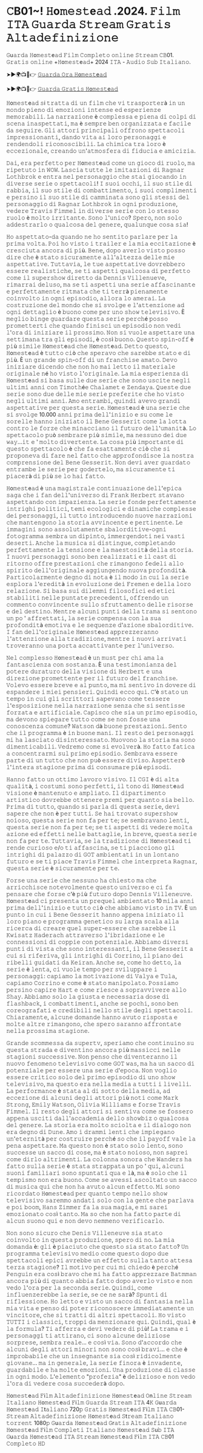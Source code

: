 # 𝙲B01~! 𝙷o𝚖𝚎𝚜𝚝e𝚊𝚍 .2024. 𝙵𝚒𝚕𝚖 𝙸𝚃𝙰 𝙶𝚞𝚊𝚛𝚍𝚊 𝚂𝚝𝚛𝚎𝚊𝚖 𝙶𝚛𝚊𝚝𝚒𝚜 𝙰𝚕𝚝𝚊𝚍𝚎𝚏𝚒𝚗𝚒𝚣𝚒𝚘𝚗𝚎 

𝙶u𝚊𝚛𝚍𝚊 𝙷o𝚖𝚎𝚜𝚝e𝚊𝚍 𝙵𝚒𝚕𝚖 𝙲𝚘𝚖𝚙𝚕𝚎𝚝𝚘 𝚘𝚗𝚕𝚒𝚗𝚎 𝚂𝚝𝚛𝚎𝚊𝚖 𝙲𝙱01. 𝙶𝚛𝚊𝚝𝚒𝚜 𝚘𝚗𝚕𝚒𝚗𝚎 +𝙷o𝚖𝚎𝚜𝚝e𝚊𝚍+ 2024 𝙸𝚃𝙰 - 𝙰𝚞𝚍𝚒𝚘 𝚂𝚞𝚋 𝙸𝚝𝚊𝚕𝚒𝚊𝚗𝚘.

➤►🌍📺📱👉  [𝙶𝚞𝚊𝚛𝚍𝚊 𝙾𝚛𝚊 𝙷o𝚖𝚎𝚜𝚝e𝚊𝚍](https://tinyurl.com/2twu5yah)

➤►🌍📺📱👉  [𝙶𝚞𝚊𝚛𝚍𝚊 𝙶𝚛𝚊𝚝𝚒𝚜 𝙷o𝚖𝚎𝚜𝚝e𝚊𝚍](https://tinyurl.com/2twu5yah)

𝙷o𝚖𝚎𝚜𝚝e𝚊𝚍 𝚜i 𝚝𝚛𝚊𝚝𝚝𝚊 𝚍𝚒 𝚞𝚗 𝚏𝚒𝚕𝚖 𝚌𝚑𝚎 𝚟𝚒 𝚝𝚛𝚊𝚜𝚙𝚘𝚛𝚝𝚎𝚛à 𝚒𝚗 𝚞𝚗 𝚖𝚘𝚗𝚍𝚘 𝚙𝚒𝚎𝚗𝚘 𝚍𝚒 𝚎𝚖𝚘𝚣𝚒𝚘𝚗𝚒 𝚒𝚗𝚝𝚎𝚗𝚜𝚎 𝚎𝚍 𝚎𝚜𝚙𝚎𝚛𝚒𝚎𝚗𝚣𝚎 𝚖𝚎𝚖𝚘𝚛𝚊𝚋𝚒𝚕𝚒. 𝙻𝚊 𝚗𝚊𝚛𝚛𝚊𝚣𝚒𝚘𝚗𝚎 è 𝚌𝚘𝚖𝚙𝚕𝚎𝚜𝚜𝚊 𝚎 𝚙𝚒𝚎𝚗𝚊 𝚍𝚒 𝚌𝚘𝚕𝚙𝚒 𝚍𝚒 𝚜𝚌𝚎𝚗𝚊 𝚒𝚗𝚊𝚜𝚙𝚎𝚝𝚝𝚊𝚝𝚒, 𝚖𝚊 è 𝚜𝚎𝚖𝚙𝚛𝚎 𝚋𝚎𝚗 𝚘𝚛𝚐𝚊𝚗𝚒𝚣𝚣𝚊𝚝𝚊 𝚎 𝚏𝚊𝚌𝚒𝚕𝚎 𝚍𝚊 𝚜𝚎𝚐𝚞𝚒𝚛𝚎. 𝙶𝚕𝚒 𝚊𝚝𝚝𝚘𝚛𝚒 𝚙𝚛𝚒𝚗𝚌𝚒𝚙𝚊𝚕𝚒 𝚘𝚏𝚏𝚛𝚘𝚗𝚘 𝚜𝚙𝚎𝚝𝚝𝚊𝚌𝚘𝚕𝚒 𝚒𝚖𝚙𝚛𝚎𝚜𝚜𝚒𝚘𝚗𝚊𝚗𝚝𝚒, 𝚍𝚊𝚗𝚍𝚘 𝚟𝚒𝚝𝚊 𝚊𝚒 𝚕𝚘𝚛𝚘 𝚙𝚎𝚛𝚜𝚘𝚗𝚊𝚐𝚐𝚒 𝚎 𝚛𝚎𝚗𝚍𝚎𝚗𝚍𝚘𝚕𝚒 𝚛𝚒𝚌𝚘𝚗𝚘𝚜𝚌𝚒𝚋𝚒𝚕𝚒. 𝙻𝚊 𝚌𝚑𝚒𝚖𝚒𝚌𝚊 𝚝𝚛𝚊 𝚕𝚘𝚛𝚘 è 𝚎𝚌𝚌𝚎𝚣𝚒𝚘𝚗𝚊𝚕𝚎, 𝚌𝚛𝚎𝚊𝚗𝚍𝚘 𝚞𝚗'𝚊𝚝𝚖𝚘𝚜𝚏𝚎𝚛𝚊 𝚍𝚒 𝚏𝚒𝚍𝚞𝚌𝚒𝚊 𝚎 𝚊𝚖𝚒𝚌𝚒𝚣𝚒𝚊.

𝙳𝚊𝚒, 𝚎𝚛𝚊 𝚙𝚎𝚛𝚏𝚎𝚝𝚝𝚘 𝚙𝚎𝚛 𝙷o𝚖𝚎𝚜𝚝e𝚊𝚍 𝚌𝚘𝚖𝚎 𝚞𝚗 𝚐𝚒𝚘𝚌𝚘 𝚍𝚒 𝚛𝚞𝚘𝚕𝚘, 𝚖𝚊 𝚛𝚒𝚙𝚎𝚝𝚞𝚝𝚘 𝚒𝚗 𝚆𝙾𝚆. 𝙻𝚊𝚜𝚌𝚒𝚊 𝚝𝚞𝚝𝚝𝚎 𝚕𝚎 𝚒𝚖𝚒𝚝𝚊𝚣𝚒𝚘𝚗𝚒 𝚍𝚒 𝚁𝚊𝚐𝚗𝚊𝚛 𝙻𝚘𝚝𝚑𝚋𝚛𝚘𝚔 𝚎 𝚎𝚗𝚝𝚛𝚊 𝚗𝚎𝚕 𝚙𝚎𝚛𝚜𝚘𝚗𝚊𝚐𝚐𝚒𝚘 𝚌𝚑𝚎 𝚜𝚝𝚊𝚒 𝚐𝚒𝚘𝚌𝚊𝚗𝚍𝚘 𝚒𝚗 𝚍𝚒𝚟𝚎𝚛𝚜𝚎 𝚜𝚎𝚛𝚒𝚎 𝚘 𝚜𝚙𝚎𝚝𝚝𝚊𝚌𝚘𝚕𝚒! 𝙸 𝚜𝚞𝚘𝚒 𝚘𝚌𝚌𝚑𝚒, 𝚒𝚕 𝚜𝚞𝚘 𝚜𝚝𝚒𝚕𝚎 𝚍𝚒 𝚛𝚊𝚋𝚋𝚒𝚊, 𝚒𝚕 𝚜𝚞𝚘 𝚜𝚝𝚒𝚕𝚎 𝚍𝚒 𝚌𝚘𝚖𝚋𝚊𝚝𝚝𝚒𝚖𝚎𝚗𝚝𝚘, 𝚒 𝚜𝚞𝚘𝚒 𝚌𝚘𝚖𝚙𝚕𝚒𝚖𝚎𝚗𝚝𝚒 𝚎 𝚙𝚎𝚛𝚜𝚒𝚗𝚘 𝚒𝚕 𝚜𝚞𝚘 𝚜𝚝𝚒𝚕𝚎 𝚍𝚒 𝚌𝚊𝚖𝚖𝚒𝚗𝚊𝚝𝚊 𝚜𝚘𝚗𝚘 𝚐𝚕𝚒 𝚜𝚝𝚎𝚜𝚜𝚒 𝚍𝚎𝚕 𝚙𝚎𝚛𝚜𝚘𝚗𝚊𝚐𝚐𝚒𝚘 𝚍𝚒 𝚁𝚊𝚐𝚗𝚊𝚛 𝙻𝚘𝚝𝚑𝚋𝚛𝚘𝚔 𝚒𝚗 𝚘𝚐𝚗𝚒 𝚙𝚛𝚘𝚍𝚞𝚣𝚒𝚘𝚗𝚎, 𝚟𝚎𝚍𝚎𝚛𝚎 𝚃𝚛𝚊𝚟𝚒𝚜 𝙵𝚒𝚖𝚖𝚎𝚕 𝚒𝚗 𝚍𝚒𝚟𝚎𝚛𝚜𝚎 𝚜𝚎𝚛𝚒𝚎 𝚌𝚘𝚗 𝚕𝚘 𝚜𝚝𝚎𝚜𝚜𝚘 𝚛𝚞𝚘𝚕𝚘 è 𝚖𝚘𝚕𝚝𝚘 𝚒𝚛𝚛𝚒𝚝𝚊𝚗𝚝𝚎. 𝚂𝚘𝚗𝚘 𝚕'𝚞𝚗𝚒𝚌𝚘? 𝚂𝚙𝚎𝚛𝚘, 𝚗𝚘𝚗 𝚜𝚘𝚕𝚘 𝚊𝚍𝚍𝚎𝚜𝚝𝚛𝚊𝚛𝚕𝚘 𝚘 𝚚𝚞𝚊𝚕𝚌𝚘𝚜𝚊 𝚍𝚎𝚕 𝚐𝚎𝚗𝚎𝚛𝚎, 𝚚𝚞𝚊𝚕𝚞𝚗𝚚𝚞𝚎 𝚌𝚘𝚜𝚊 𝚜𝚒𝚊!

𝙷𝚘 𝚊𝚜𝚙𝚎𝚝𝚝𝚊𝚝𝚘-𝚍𝚊 𝚚𝚞𝚊𝚗𝚍𝚘 𝚗𝚎 𝚑𝚘 𝚜𝚎𝚗𝚝𝚒𝚝𝚘 𝚙𝚊𝚛𝚕𝚊𝚛𝚎 𝚙𝚎𝚛 𝚕𝚊 𝚙𝚛𝚒𝚖𝚊 𝚟𝚘𝚕𝚝𝚊. 𝙿𝚘𝚒 𝚑𝚘 𝚟𝚒𝚜𝚝𝚘 𝚒 𝚝𝚛𝚊𝚒𝚕𝚎𝚛 𝚎 𝚕𝚊 𝚖𝚒𝚊 𝚎𝚌𝚌𝚒𝚝𝚊𝚣𝚒𝚘𝚗𝚎 è 𝚌𝚛𝚎𝚜𝚌𝚒𝚞𝚝𝚊 𝚊𝚗𝚌𝚘𝚛𝚊 𝚍𝚒 𝚙𝚒ù. 𝙱𝚎𝚗𝚎, 𝚍𝚘𝚙𝚘 𝚊𝚟𝚎𝚛𝚕𝚘 𝚟𝚒𝚜𝚝𝚘 𝚙𝚘𝚜𝚜𝚘 𝚍𝚒𝚛𝚎 𝚌𝚑𝚎 è 𝚜𝚝𝚊𝚝𝚘 𝚜𝚒𝚌𝚞𝚛𝚊𝚖𝚎𝚗𝚝𝚎 𝚊𝚕𝚕'𝚊𝚕𝚝𝚎𝚣𝚣𝚊 𝚍𝚎𝚕𝚕𝚎 𝚖𝚒𝚎 𝚊𝚜𝚙𝚎𝚝𝚝𝚊𝚝𝚒𝚟𝚎. 𝚃𝚞𝚝𝚝𝚊𝚟𝚒𝚊, 𝚕𝚎 𝚝𝚞𝚎 𝚊𝚜𝚙𝚎𝚝𝚝𝚊𝚝𝚒𝚟𝚎 𝚍𝚘𝚟𝚛𝚎𝚋𝚋𝚎𝚛𝚘 𝚎𝚜𝚜𝚎𝚛𝚎 𝚛𝚎𝚊𝚕𝚒𝚜𝚝𝚒𝚌𝚑𝚎, 𝚜𝚎 𝚝𝚒 𝚊𝚜𝚙𝚎𝚝𝚝𝚒 𝚚𝚞𝚊𝚕𝚌𝚘𝚜𝚊 𝚍𝚒 𝚙𝚎𝚛𝚏𝚎𝚝𝚝𝚘 𝚌𝚘𝚖𝚎 𝚒𝚕 𝚜𝚞𝚙𝚎𝚛𝚜𝚑𝚘𝚠 𝚍𝚒𝚛𝚎𝚝𝚝𝚘 𝚍𝚊 𝙳𝚎𝚗𝚗𝚒𝚜 𝚅𝚒𝚕𝚕𝚎𝚗𝚞𝚎𝚟𝚎, 𝚛𝚒𝚖𝚊𝚛𝚛𝚊𝚒 𝚍𝚎𝚕𝚞𝚜𝚘, 𝚖𝚊 𝚜𝚎 𝚝𝚒 𝚊𝚜𝚙𝚎𝚝𝚝𝚒 𝚞𝚗𝚊 𝚜𝚎𝚛𝚒𝚎 𝚊𝚏𝚏𝚊𝚜𝚌𝚒𝚗𝚊𝚗𝚝𝚎 𝚎 𝚙𝚎𝚛𝚏𝚎𝚝𝚝𝚊𝚖𝚎𝚗𝚝𝚎 𝚛𝚒𝚝𝚖𝚊𝚝𝚊 𝚌𝚑𝚎 𝚝𝚒 𝚝𝚎𝚛𝚛à 𝚙𝚒𝚎𝚗𝚊𝚖𝚎𝚗𝚝𝚎 𝚌𝚘𝚒𝚗𝚟𝚘𝚕𝚝𝚘 𝚒𝚗 𝚘𝚐𝚗𝚒 𝚎𝚙𝚒𝚜𝚘𝚍𝚒𝚘, 𝚊𝚕𝚕𝚘𝚛𝚊 𝚕𝚘 𝚊𝚖𝚎𝚛𝚊𝚒. 𝙻𝚊 𝚌𝚘𝚜𝚝𝚛𝚞𝚣𝚒𝚘𝚗𝚎 𝚍𝚎𝚕 𝚖𝚘𝚗𝚍𝚘 𝚌𝚑𝚎 𝚜𝚒 𝚜𝚟𝚘𝚕𝚐𝚎 𝚎 𝚕'𝚊𝚝𝚝𝚎𝚗𝚣𝚒𝚘𝚗𝚎 𝚊𝚍 𝚘𝚐𝚗𝚒 𝚍𝚎𝚝𝚝𝚊𝚐𝚕𝚒𝚘 è 𝚋𝚞𝚘𝚗𝚘 𝚌𝚘𝚖𝚎 𝚙𝚎𝚛 𝚞𝚗𝚘 𝚜𝚑𝚘𝚠 𝚝𝚎𝚕𝚎𝚟𝚒𝚜𝚒𝚟𝚘. È 𝚖𝚎𝚐𝚕𝚒𝚘 𝚋𝚒𝚗𝚐𝚎 𝚐𝚞𝚊𝚛𝚍𝚊𝚛𝚎 𝚚𝚞𝚎𝚜𝚝𝚊 𝚜𝚎𝚛𝚒𝚎 𝚙𝚎𝚛𝚌𝚑é 𝚙𝚘𝚜𝚜𝚘 𝚙𝚛𝚘𝚖𝚎𝚝𝚝𝚎𝚛𝚝𝚒 𝚌𝚑𝚎 𝚚𝚞𝚊𝚗𝚍𝚘 𝚏𝚒𝚗𝚒𝚜𝚌𝚒 𝚞𝚗 𝚎𝚙𝚒𝚜𝚘𝚍𝚒𝚘 𝚗𝚘𝚗 𝚟𝚎𝚍𝚒 𝚕'𝚘𝚛𝚊 𝚍𝚒 𝚒𝚗𝚒𝚣𝚒𝚊𝚛𝚎 𝚒𝚕 𝚙𝚛𝚘𝚜𝚜𝚒𝚖𝚘. 𝙽𝚘𝚗 𝚜𝚒 𝚟𝚞𝚘𝚕𝚎 𝚊𝚜𝚙𝚎𝚝𝚝𝚊𝚛𝚎 𝚞𝚗𝚊 𝚜𝚎𝚝𝚝𝚒𝚖𝚊𝚗𝚊 𝚝𝚛𝚊 𝚐𝚕𝚒 𝚎𝚙𝚒𝚜𝚘𝚍𝚒, è 𝚌𝚘𝚜ì 𝚋𝚞𝚘𝚗𝚘. 𝚀𝚞𝚎𝚜𝚝𝚘 𝚜𝚙𝚒𝚗-𝚘𝚏𝚏 è 𝚙𝚒ù 𝚜𝚒𝚖𝚒𝚕𝚎 𝙷o𝚖𝚎𝚜𝚝e𝚊𝚍 𝚌𝚑𝚎 𝙷o𝚖𝚎𝚜𝚝e𝚊𝚍. 𝙳𝚎𝚝𝚝𝚘 𝚚𝚞𝚎𝚜𝚝𝚘, 𝙷o𝚖𝚎𝚜𝚝e𝚊𝚍 è 𝚝𝚞𝚝𝚝𝚘 𝚌𝚒ò 𝚌𝚑𝚎 𝚜𝚙𝚎𝚛𝚊𝚟𝚘 𝚌𝚑𝚎 𝚜𝚊𝚛𝚎𝚋𝚋𝚎 𝚜𝚝𝚊𝚝𝚘 𝚎 𝚍𝚒 𝚙𝚒ù. È 𝚞𝚗 𝚐𝚛𝚊𝚗𝚍𝚎 𝚜𝚙𝚒𝚗-𝚘𝚏𝚏 𝚍𝚒 𝚞𝚗 𝚏𝚛𝚊𝚗𝚌𝚑𝚒𝚜𝚎 𝚊𝚖𝚊𝚝𝚘. 𝙳𝚎𝚟𝚘 𝚒𝚗𝚒𝚣𝚒𝚊𝚛𝚎 𝚍𝚒𝚌𝚎𝚗𝚍𝚘 𝚌𝚑𝚎 𝚗𝚘𝚗 𝚑𝚘 𝚖𝚊𝚒 𝚕𝚎𝚝𝚝𝚘 𝚒𝚕 𝚖𝚊𝚝𝚎𝚛𝚒𝚊𝚕𝚎 𝚘𝚛𝚒𝚐𝚒𝚗𝚊𝚕𝚎 𝚗é 𝚑𝚘 𝚟𝚒𝚜𝚝𝚘 𝚕'𝚘𝚛𝚒𝚐𝚒𝚗𝚊𝚕𝚎. 𝙻𝚊 𝚖𝚒𝚊 𝚎𝚜𝚙𝚎𝚛𝚒𝚎𝚗𝚣𝚊 𝚍𝚒 𝙷o𝚖𝚎𝚜𝚝e𝚊𝚍 𝚜𝚒 𝚋𝚊𝚜𝚊 𝚜𝚞𝚕𝚕𝚎 𝚍𝚞𝚎 𝚜𝚎𝚛𝚒𝚎 𝚌𝚑𝚎 𝚜𝚘𝚗𝚘 𝚞𝚜𝚌𝚒𝚝𝚎 𝚗𝚎𝚐𝚕𝚒 𝚞𝚕𝚝𝚒𝚖𝚒 𝚊𝚗𝚗𝚒 𝚌𝚘𝚗 𝚃𝚒𝚖𝚘𝚝𝚑é𝚎 𝙲𝚑𝚊𝚕𝚊𝚖𝚎𝚝 𝚎 𝚉𝚎𝚗𝚍𝚊𝚢𝚊. 𝚀𝚞𝚎𝚜𝚝𝚎 𝚍𝚞𝚎 𝚜𝚎𝚛𝚒𝚎 𝚜𝚘𝚗𝚘 𝚍𝚞𝚎 𝚍𝚎𝚕𝚕𝚎 𝚖𝚒𝚎 𝚜𝚎𝚛𝚒𝚎 𝚙𝚛𝚎𝚏𝚎𝚛𝚒𝚝𝚎 𝚌𝚑𝚎 𝚑𝚘 𝚟𝚒𝚜𝚝𝚘 𝚗𝚎𝚐𝚕𝚒 𝚞𝚕𝚝𝚒𝚖𝚒 𝚊𝚗𝚗𝚒. 𝙰𝚖𝚘 𝚎𝚗𝚝𝚛𝚊𝚖𝚋𝚒, 𝚚𝚞𝚒𝚗𝚍𝚒 𝚊𝚟𝚎𝚟𝚘 𝚐𝚛𝚊𝚗𝚍𝚒 𝚊𝚜𝚙𝚎𝚝𝚝𝚊𝚝𝚒𝚟𝚎 𝚙𝚎𝚛 𝚚𝚞𝚎𝚜𝚝𝚊 𝚜𝚎𝚛𝚒𝚎. 𝙷o𝚖𝚎𝚜𝚝e𝚊𝚍 è 𝚞𝚗𝚊 𝚜𝚎𝚛𝚒𝚎 𝚌𝚑𝚎 𝚜𝚒 𝚜𝚟𝚘𝚕𝚐𝚎 10.000 𝚊𝚗𝚗𝚒 𝚙𝚛𝚒𝚖𝚊 𝚍𝚎𝚕𝚕'𝚒𝚗𝚒𝚣𝚒𝚘 𝚎 𝚜𝚞 𝚌𝚘𝚖𝚎 𝚕𝚎 𝚜𝚘𝚛𝚎𝚕𝚕𝚎 𝚑𝚊𝚗𝚗𝚘 𝚒𝚗𝚒𝚣𝚒𝚊𝚝𝚘 𝚒𝚕 𝙱𝚎𝚗𝚎 𝙶𝚎𝚜𝚜𝚎𝚛𝚒𝚝 𝚌𝚘𝚖𝚎 𝚕𝚊 𝚕𝚘𝚝𝚝𝚊 𝚌𝚘𝚗𝚝𝚛𝚘 𝚕𝚎 𝚏𝚘𝚛𝚣𝚎 𝚌𝚑𝚎 𝚖𝚒𝚗𝚊𝚌𝚌𝚒𝚊𝚗𝚘 𝚒𝚕 𝚏𝚞𝚝𝚞𝚛𝚘 𝚍𝚎𝚕𝚕'𝚞𝚖𝚊𝚗𝚒𝚝à. 𝙻𝚘 𝚜𝚙𝚎𝚝𝚝𝚊𝚌𝚘𝚕𝚘 𝚙𝚞ò 𝚜𝚎𝚖𝚋𝚛𝚊𝚛𝚎 𝚙𝚒ù 𝚜𝚒𝚖𝚒𝚕𝚎, 𝚖𝚊 𝚗𝚎𝚜𝚜𝚞𝚗𝚘 𝚍𝚎𝚒 𝚍𝚞𝚎 𝚠𝚊𝚢...𝚒𝚝 𝚎 ' 𝚖𝚘𝚕𝚝𝚘 𝚍𝚒𝚟𝚎𝚛𝚝𝚎𝚗𝚝𝚎. 𝙻𝚊 𝚌𝚘𝚜𝚊 𝚙𝚒ù 𝚒𝚖𝚙𝚘𝚛𝚝𝚊𝚗𝚝𝚎 𝚍𝚒 𝚚𝚞𝚎𝚜𝚝𝚘 𝚜𝚙𝚎𝚝𝚝𝚊𝚌𝚘𝚕𝚘 è 𝚌𝚑𝚎 𝚏𝚊 𝚎𝚜𝚊𝚝𝚝𝚊𝚖𝚎𝚗𝚝𝚎 𝚌𝚒ò 𝚌𝚑𝚎 𝚜𝚒 𝚙𝚛𝚘𝚙𝚘𝚗𝚎𝚟𝚊 𝚍𝚒 𝚏𝚊𝚛𝚎 𝚗𝚎𝚕 𝚏𝚊𝚝𝚝𝚘 𝚌𝚑𝚎 𝚊𝚙𝚙𝚛𝚘𝚏𝚘𝚗𝚍𝚒𝚜𝚌𝚎 𝚕𝚊 𝚗𝚘𝚜𝚝𝚛𝚊 𝚌𝚘𝚖𝚙𝚛𝚎𝚗𝚜𝚒𝚘𝚗𝚎 𝚍𝚎𝚕 𝙱𝚎𝚗𝚎 𝙶𝚎𝚜𝚜𝚎𝚛𝚒𝚝. 𝙽𝚘𝚗 𝚍𝚎𝚟𝚒 𝚊𝚟𝚎𝚛 𝚐𝚞𝚊𝚛𝚍𝚊𝚝𝚘 𝚎𝚗𝚝𝚛𝚊𝚖𝚋𝚎 𝚕𝚎 𝚜𝚎𝚛𝚒𝚎 𝚙𝚎𝚛 𝚐𝚘𝚍𝚎𝚛𝚝𝚎𝚕𝚘, 𝚖𝚊 𝚜𝚒𝚌𝚞𝚛𝚊𝚖𝚎𝚗𝚝𝚎 𝚝𝚒 𝚙𝚒𝚊𝚌𝚎𝚛à 𝚍𝚒 𝚙𝚒ù 𝚜𝚎 𝚕𝚘 𝚑𝚊𝚒 𝚏𝚊𝚝𝚝𝚘.

𝙷o𝚖𝚎𝚜𝚝e𝚊𝚍 è 𝚞𝚗𝚊 𝚖𝚊𝚐𝚒𝚜𝚝𝚛𝚊𝚕𝚎 𝚌𝚘𝚗𝚝𝚒𝚗𝚞𝚊𝚣𝚒𝚘𝚗𝚎 𝚍𝚎𝚕𝚕'𝚎𝚙𝚒𝚌𝚊 𝚜𝚊𝚐𝚊 𝚌𝚑𝚎 𝚒 𝚏𝚊𝚗 𝚍𝚎𝚕𝚕'𝚞𝚗𝚒𝚟𝚎𝚛𝚜𝚘 𝚍𝚒 𝙵𝚛𝚊𝚗𝚔 𝙷𝚎𝚛𝚋𝚎𝚛𝚝 𝚜𝚝𝚊𝚟𝚊𝚗𝚘 𝚊𝚜𝚙𝚎𝚝𝚝𝚊𝚗𝚍𝚘 𝚌𝚘𝚗 𝚒𝚖𝚙𝚊𝚣𝚒𝚎𝚗𝚣𝚊. 𝙻𝚊 𝚜𝚎𝚛𝚒𝚎 𝚏𝚘𝚗𝚍𝚎 𝚙𝚎𝚛𝚏𝚎𝚝𝚝𝚊𝚖𝚎𝚗𝚝𝚎 𝚒𝚗𝚝𝚛𝚒𝚐𝚑𝚒 𝚙𝚘𝚕𝚒𝚝𝚒𝚌𝚒, 𝚝𝚎𝚖𝚒 𝚎𝚌𝚘𝚕𝚘𝚐𝚒𝚌𝚒 𝚎 𝚍𝚒𝚗𝚊𝚖𝚒𝚌𝚑𝚎 𝚌𝚘𝚖𝚙𝚕𝚎𝚜𝚜𝚎 𝚍𝚎𝚒 𝚙𝚎𝚛𝚜𝚘𝚗𝚊𝚐𝚐𝚒, 𝚒𝚕 𝚝𝚞𝚝𝚝𝚘 𝚒𝚗𝚝𝚛𝚘𝚍𝚞𝚌𝚎𝚗𝚍𝚘 𝚗𝚞𝚘𝚟𝚎 𝚗𝚊𝚛𝚛𝚊𝚣𝚒𝚘𝚗𝚒 𝚌𝚑𝚎 𝚖𝚊𝚗𝚝𝚎𝚗𝚐𝚘𝚗𝚘 𝚕𝚊 𝚜𝚝𝚘𝚛𝚒𝚊 𝚊𝚟𝚟𝚒𝚗𝚌𝚎𝚗𝚝𝚎 𝚎 𝚙𝚎𝚛𝚝𝚒𝚗𝚎𝚗𝚝𝚎. 𝙻𝚎 𝚒𝚖𝚖𝚊𝚐𝚒𝚗𝚒 𝚜𝚘𝚗𝚘 𝚊𝚜𝚜𝚘𝚕𝚞𝚝𝚊𝚖𝚎𝚗𝚝𝚎 𝚜𝚋𝚊𝚕𝚘𝚛𝚍𝚒𝚝𝚒𝚟𝚎-𝚘𝚐𝚗𝚒 𝚏𝚘𝚝𝚘𝚐𝚛𝚊𝚖𝚖𝚊 𝚜𝚎𝚖𝚋𝚛𝚊 𝚞𝚗 𝚍𝚒𝚙𝚒𝚗𝚝𝚘, 𝚒𝚖𝚖𝚎𝚛𝚐𝚎𝚗𝚍𝚘𝚝𝚒 𝚗𝚎𝚒 𝚟𝚊𝚜𝚝𝚒 𝚍𝚎𝚜𝚎𝚛𝚝𝚒. 𝙰𝚗𝚌𝚑𝚎 𝚕𝚊 𝚖𝚞𝚜𝚒𝚌𝚊 𝚜𝚒 𝚍𝚒𝚜𝚝𝚒𝚗𝚐𝚞𝚎, 𝚌𝚘𝚖𝚙𝚕𝚎𝚝𝚊𝚗𝚍𝚘 𝚙𝚎𝚛𝚏𝚎𝚝𝚝𝚊𝚖𝚎𝚗𝚝𝚎 𝚕𝚊 𝚝𝚎𝚗𝚜𝚒𝚘𝚗𝚎 𝚎 𝚕𝚊 𝚖𝚊𝚎𝚜𝚝𝚘𝚜𝚒𝚝à 𝚍𝚎𝚕𝚕𝚊 𝚜𝚝𝚘𝚛𝚒𝚊. 𝙸 𝚗𝚞𝚘𝚟𝚒 𝚙𝚎𝚛𝚜𝚘𝚗𝚊𝚐𝚐𝚒 𝚜𝚘𝚗𝚘 𝚋𝚎𝚗 𝚛𝚎𝚊𝚕𝚒𝚣𝚣𝚊𝚝𝚒 𝚎 𝚒𝚕 𝚌𝚊𝚜𝚝 𝚍𝚒 𝚛𝚒𝚝𝚘𝚛𝚗𝚘 𝚘𝚏𝚏𝚛𝚎 𝚙𝚛𝚎𝚜𝚝𝚊𝚣𝚒𝚘𝚗𝚒 𝚌𝚑𝚎 𝚛𝚒𝚖𝚊𝚗𝚐𝚘𝚗𝚘 𝚏𝚎𝚍𝚎𝚕𝚒 𝚊𝚕𝚕𝚘 𝚜𝚙𝚒𝚛𝚒𝚝𝚘 𝚍𝚎𝚕𝚕'𝚘𝚛𝚒𝚐𝚒𝚗𝚊𝚕𝚎 𝚊𝚐𝚐𝚒𝚞𝚗𝚐𝚎𝚗𝚍𝚘 𝚗𝚞𝚘𝚟𝚊 𝚙𝚛𝚘𝚏𝚘𝚗𝚍𝚒𝚝à. 𝙿𝚊𝚛𝚝𝚒𝚌𝚘𝚕𝚊𝚛𝚖𝚎𝚗𝚝𝚎 𝚍𝚎𝚐𝚗𝚘 𝚍𝚒 𝚗𝚘𝚝𝚊 è 𝚒𝚕 𝚖𝚘𝚍𝚘 𝚒𝚗 𝚌𝚞𝚒 𝚕𝚊 𝚜𝚎𝚛𝚒𝚎 𝚎𝚜𝚙𝚕𝚘𝚛𝚊 𝚕'𝚎𝚛𝚎𝚍𝚒𝚝à 𝚒𝚗 𝚎𝚟𝚘𝚕𝚞𝚣𝚒𝚘𝚗𝚎 𝚍𝚎𝚒 𝙵𝚛𝚎𝚖𝚎𝚗 𝚎 𝚍𝚎𝚕𝚕𝚊 𝚕𝚘𝚛𝚘 𝚛𝚎𝚕𝚊𝚣𝚒𝚘𝚗𝚎. 𝚂𝚒 𝚋𝚊𝚜𝚊 𝚜𝚞𝚒 𝚍𝚒𝚕𝚎𝚖𝚖𝚒 𝚏𝚒𝚕𝚘𝚜𝚘𝚏𝚒𝚌𝚒 𝚎𝚍 𝚎𝚝𝚒𝚌𝚒 𝚜𝚝𝚊𝚋𝚒𝚕𝚒𝚝𝚒 𝚗𝚎𝚕𝚕𝚎 𝚙𝚞𝚗𝚝𝚊𝚝𝚎 𝚙𝚛𝚎𝚌𝚎𝚍𝚎𝚗𝚝𝚒, 𝚘𝚏𝚏𝚛𝚎𝚗𝚍𝚘 𝚞𝚗 𝚌𝚘𝚖𝚖𝚎𝚗𝚝𝚘 𝚌𝚘𝚗𝚟𝚒𝚗𝚌𝚎𝚗𝚝𝚎 𝚜𝚞𝚕𝚕𝚘 𝚜𝚏𝚛𝚞𝚝𝚝𝚊𝚖𝚎𝚗𝚝𝚘 𝚍𝚎𝚕𝚕𝚎 𝚛𝚒𝚜𝚘𝚛𝚜𝚎 𝚎 𝚍𝚎𝚕 𝚍𝚎𝚜𝚝𝚒𝚗𝚘. 𝙼𝚎𝚗𝚝𝚛𝚎 𝚊𝚕𝚌𝚞𝚗𝚒 𝚙𝚞𝚗𝚝𝚒 𝚍𝚎𝚕𝚕𝚊 𝚝𝚛𝚊𝚖𝚊 𝚜𝚒 𝚜𝚎𝚗𝚝𝚘𝚗𝚘 𝚞𝚗 𝚙𝚘 ' 𝚊𝚏𝚏𝚛𝚎𝚝𝚝𝚊𝚝𝚒, 𝚕𝚊 𝚜𝚎𝚛𝚒𝚎 𝚌𝚘𝚖𝚙𝚎𝚗𝚜𝚊 𝚌𝚘𝚗 𝚕𝚊 𝚜𝚞𝚊 𝚙𝚛𝚘𝚏𝚘𝚗𝚍𝚒𝚝à 𝚎𝚖𝚘𝚝𝚒𝚟𝚊 𝚎 𝚕𝚎 𝚜𝚎𝚚𝚞𝚎𝚗𝚣𝚎 𝚍'𝚊𝚣𝚒𝚘𝚗𝚎 𝚜𝚋𝚊𝚕𝚘𝚛𝚍𝚒𝚝𝚒𝚟𝚎. 𝙸 𝚏𝚊𝚗 𝚍𝚎𝚕𝚕'𝚘𝚛𝚒𝚐𝚒𝚗𝚊𝚕𝚎 𝙷o𝚖𝚎𝚜𝚝e𝚊𝚍 𝚊𝚙𝚙𝚛𝚎𝚣𝚣𝚎𝚛𝚊𝚗𝚗𝚘 𝚕'𝚊𝚝𝚝𝚎𝚗𝚣𝚒𝚘𝚗𝚎 𝚊𝚕𝚕𝚊 𝚝𝚛𝚊𝚍𝚒𝚣𝚒𝚘𝚗𝚎, 𝚖𝚎𝚗𝚝𝚛𝚎 𝚒 𝚗𝚞𝚘𝚟𝚒 𝚊𝚛𝚛𝚒𝚟𝚊𝚝𝚒 𝚝𝚛𝚘𝚟𝚎𝚛𝚊𝚗𝚗𝚘 𝚞𝚗𝚊 𝚙𝚘𝚛𝚝𝚊 𝚊𝚌𝚌𝚊𝚝𝚝𝚒𝚟𝚊𝚗𝚝𝚎 𝚙𝚎𝚛 𝚕'𝚞𝚗𝚒𝚟𝚎𝚛𝚜𝚘.

𝙽𝚎𝚕 𝚌𝚘𝚖𝚙𝚕𝚎𝚜𝚜𝚘 𝙷o𝚖𝚎𝚜𝚝e𝚊𝚍 è 𝚞𝚗 𝚖𝚞𝚜𝚝 𝚙𝚎𝚛 𝚌𝚑𝚒 𝚊𝚖𝚊 𝚕𝚊 𝚏𝚊𝚗𝚝𝚊𝚜𝚌𝚒𝚎𝚗𝚣𝚊 𝚌𝚘𝚗 𝚜𝚘𝚜𝚝𝚊𝚗𝚣𝚊. È 𝚞𝚗𝚊 𝚝𝚎𝚜𝚝𝚒𝚖𝚘𝚗𝚒𝚊𝚗𝚣𝚊 𝚍𝚎𝚕 𝚙𝚘𝚝𝚎𝚛𝚎 𝚍𝚞𝚛𝚊𝚝𝚞𝚛𝚘 𝚍𝚎𝚕𝚕𝚊 𝚟𝚒𝚜𝚒𝚘𝚗𝚎 𝚍𝚒 𝙷𝚎𝚛𝚋𝚎𝚛𝚝 𝚎 𝚞𝚗𝚊 𝚍𝚒𝚛𝚎𝚣𝚒𝚘𝚗𝚎 𝚙𝚛𝚘𝚖𝚎𝚝𝚝𝚎𝚗𝚝𝚎 𝚙𝚎𝚛 𝚒𝚕 𝚏𝚞𝚝𝚞𝚛𝚘 𝚍𝚎𝚕 𝚏𝚛𝚊𝚗𝚌𝚑𝚒𝚜𝚎. 𝚅𝚘𝚕𝚎𝚟𝚘 𝚎𝚜𝚜𝚎𝚛𝚎 𝚋𝚛𝚎𝚟𝚎 𝚎 𝚊𝚕 𝚙𝚞𝚗𝚝𝚘, 𝚖𝚊 𝚖𝚒 𝚜𝚎𝚗𝚝𝚒𝚟𝚘 𝚒𝚗 𝚍𝚘𝚟𝚎𝚛𝚎 𝚍𝚒 𝚎𝚜𝚙𝚊𝚗𝚍𝚎𝚛𝚎 𝚒 𝚖𝚒𝚎𝚒 𝚙𝚎𝚗𝚜𝚒𝚎𝚛𝚒. 𝚀𝚞𝚒𝚗𝚍𝚒 𝚎𝚌𝚌𝚘 𝚚𝚞𝚒. 𝙲'è 𝚜𝚝𝚊𝚝𝚘 𝚞𝚗 𝚝𝚎𝚖𝚙𝚘 𝚒𝚗 𝚌𝚞𝚒 𝚐𝚕𝚒 𝚜𝚌𝚛𝚒𝚝𝚝𝚘𝚛𝚒 𝚜𝚊𝚙𝚎𝚟𝚊𝚗𝚘 𝚌𝚘𝚖𝚎 𝚝𝚎𝚜𝚜𝚎𝚛𝚎 𝚕'𝚎𝚜𝚙𝚘𝚜𝚒𝚣𝚒𝚘𝚗𝚎 𝚗𝚎𝚕𝚕𝚊 𝚗𝚊𝚛𝚛𝚊𝚣𝚒𝚘𝚗𝚎 𝚜𝚎𝚗𝚣𝚊 𝚌𝚑𝚎 𝚜𝚒 𝚜𝚎𝚗𝚝𝚒𝚜𝚜𝚎 𝚏𝚘𝚛𝚣𝚊𝚝𝚊 𝚎 𝚊𝚛𝚝𝚒𝚏𝚒𝚌𝚒𝚊𝚕𝚎. 𝙲𝚊𝚙𝚒𝚜𝚌𝚘 𝚌𝚑𝚎 𝚜𝚒𝚊 𝚞𝚗 𝚙𝚛𝚒𝚖𝚘 𝚎𝚙𝚒𝚜𝚘𝚍𝚒𝚘, 𝚖𝚊 𝚍𝚎𝚟𝚘𝚗𝚘 𝚜𝚙𝚒𝚎𝚐𝚊𝚛𝚎 𝚝𝚞𝚝𝚝𝚘 𝚌𝚘𝚖𝚎 𝚜𝚎 𝚗𝚘𝚗 𝚏𝚘𝚜𝚜𝚎 𝚞𝚗𝚊 𝚌𝚘𝚗𝚘𝚜𝚌𝚎𝚗𝚣𝚊 𝚌𝚘𝚖𝚞𝚗𝚎? 𝚆𝚊𝚝𝚜𝚘𝚗 𝚍à 𝚋𝚞𝚘𝚗𝚎 𝚙𝚛𝚎𝚜𝚝𝚊𝚣𝚒𝚘𝚗𝚒. 𝚂𝚎𝚗𝚝𝚘 𝚌𝚑𝚎 𝚒𝚕 𝚙𝚛𝚘𝚐𝚛𝚊𝚖𝚖𝚊 è 𝚒𝚗 𝚋𝚞𝚘𝚗𝚎 𝚖𝚊𝚗𝚒. 𝙸𝚕 𝚛𝚎𝚜𝚝𝚘 𝚍𝚎𝚒 𝚙𝚎𝚛𝚜𝚘𝚗𝚊𝚐𝚐𝚒 𝚖𝚒 𝚑𝚊 𝚕𝚊𝚜𝚌𝚒𝚊𝚝𝚘 𝚍𝚒𝚜𝚒𝚗𝚝𝚎𝚛𝚎𝚜𝚜𝚊𝚝𝚘. 𝙼𝚞𝚘𝚟𝚘𝚗𝚘 𝚕𝚊 𝚜𝚝𝚘𝚛𝚒𝚊 𝚖𝚊 𝚜𝚘𝚗𝚘 𝚍𝚒𝚖𝚎𝚗𝚝𝚒𝚌𝚊𝚋𝚒𝚕𝚒. 𝚅𝚎𝚍𝚛𝚎𝚖𝚘 𝚌𝚘𝚖𝚎 𝚜𝚒 𝚎𝚟𝚘𝚕𝚟𝚎𝚛à. 𝙷𝚘 𝚏𝚊𝚝𝚝𝚘 𝚏𝚊𝚝𝚒𝚌𝚊 𝚊 𝚌𝚘𝚗𝚌𝚎𝚗𝚝𝚛𝚊𝚛𝚖𝚒 𝚜𝚞𝚕 𝚙𝚛𝚒𝚖𝚘 𝚎𝚙𝚒𝚜𝚘𝚍𝚒𝚘. 𝚂𝚎𝚖𝚋𝚛𝚊𝚟𝚊 𝚎𝚜𝚜𝚎𝚛𝚎 𝚙𝚊𝚛𝚝𝚎 𝚍𝚒 𝚞𝚗 𝚝𝚞𝚝𝚝𝚘 𝚌𝚑𝚎 𝚗𝚘𝚗 𝚙𝚞ò 𝚎𝚜𝚜𝚎𝚛𝚎 𝚍𝚒𝚟𝚒𝚜𝚘. 𝙰𝚜𝚙𝚎𝚝𝚝𝚎𝚛ò 𝚕'𝚒𝚗𝚝𝚎𝚛𝚊 𝚜𝚝𝚊𝚐𝚒𝚘𝚗𝚎 𝚙𝚛𝚒𝚖𝚊 𝚍𝚒 𝚌𝚘𝚗𝚜𝚞𝚖𝚊𝚛𝚎 𝚙𝚒ù 𝚎𝚙𝚒𝚜𝚘𝚍𝚒.

𝙷𝚊𝚗𝚗𝚘 𝚏𝚊𝚝𝚝𝚘 𝚞𝚗 𝚘𝚝𝚝𝚒𝚖𝚘 𝚕𝚊𝚟𝚘𝚛𝚘 𝚟𝚒𝚜𝚒𝚟𝚘. 𝙸𝚕 𝙲𝙶𝙸 è 𝚍𝚒 𝚊𝚕𝚝𝚊 𝚚𝚞𝚊𝚕𝚒𝚝à, 𝚒 𝚌𝚘𝚜𝚝𝚞𝚖𝚒 𝚜𝚘𝚗𝚘 𝚙𝚎𝚛𝚏𝚎𝚝𝚝𝚒, 𝚒𝚕 𝚝𝚘𝚗𝚘 𝚍𝚒 𝙷o𝚖𝚎𝚜𝚝e𝚊𝚍 𝚟𝚒𝚜𝚒𝚘𝚗𝚎 è 𝚖𝚊𝚗𝚝𝚎𝚗𝚞𝚝𝚘 𝚎 𝚊𝚖𝚙𝚕𝚒𝚊𝚝𝚘. 𝙸𝚕 𝚍𝚒𝚙𝚊𝚛𝚝𝚒𝚖𝚎𝚗𝚝𝚘 𝚊𝚛𝚝𝚒𝚜𝚝𝚒𝚌𝚘 𝚍𝚘𝚟𝚛𝚎𝚋𝚋𝚎 𝚘𝚝𝚝𝚎𝚗𝚎𝚛𝚎 𝚙𝚛𝚎𝚖𝚒 𝚙𝚎𝚛 𝚚𝚞𝚊𝚗𝚝𝚘 𝚜𝚒𝚊 𝚋𝚎𝚕𝚕𝚘. 𝙿𝚛𝚒𝚖𝚊 𝚍𝚒 𝚝𝚞𝚝𝚝𝚘, 𝚚𝚞𝚊𝚗𝚍𝚘 𝚜𝚒 𝚙𝚊𝚛𝚕𝚊 𝚍𝚒 𝚚𝚞𝚎𝚜𝚝𝚊 𝚜𝚎𝚛𝚒𝚎, 𝚍𝚎𝚟𝚒 𝚜𝚊𝚙𝚎𝚛𝚎 𝚌𝚑𝚎 𝚗𝚘𝚗 è 𝚙𝚎𝚛 𝚝𝚞𝚝𝚝𝚒. 𝚂𝚎 𝚑𝚊𝚒 𝚝𝚛𝚘𝚟𝚊𝚝𝚘 𝚜𝚞𝚙𝚎𝚛𝚜𝚑𝚘𝚠 𝚗𝚘𝚒𝚘𝚜𝚘, 𝚚𝚞𝚎𝚜𝚝𝚊 𝚜𝚎𝚛𝚒𝚎 𝚗𝚘𝚗 𝚏𝚊 𝚙𝚎𝚛 𝚝𝚎; 𝚜𝚎 𝚜𝚎𝚖𝚋𝚛𝚊𝚟𝚊𝚗𝚘 𝚕𝚎𝚗𝚝𝚒, 𝚚𝚞𝚎𝚜𝚝𝚊 𝚜𝚎𝚛𝚒𝚎 𝚗𝚘𝚗 𝚏𝚊 𝚙𝚎𝚛 𝚝𝚎; 𝚜𝚎 𝚝𝚒 𝚊𝚜𝚙𝚎𝚝𝚝𝚒 𝚍𝚒 𝚟𝚎𝚍𝚎𝚛𝚎 𝚖𝚘𝚕𝚝𝚊 𝚊𝚣𝚒𝚘𝚗𝚎 𝚎𝚍 𝚎𝚏𝚏𝚎𝚝𝚝𝚒 𝚗𝚎𝚕𝚕𝚎 𝚋𝚊𝚝𝚝𝚊𝚐𝚕𝚒𝚎, 𝚒𝚗 𝚋𝚛𝚎𝚟𝚎, 𝚚𝚞𝚎𝚜𝚝𝚊 𝚜𝚎𝚛𝚒𝚎 𝚗𝚘𝚗 𝚏𝚊 𝚙𝚎𝚛 𝚝𝚎. 𝚃𝚞𝚝𝚝𝚊𝚟𝚒𝚊, 𝚜𝚎 𝚕𝚊 𝚝𝚛𝚊𝚍𝚒𝚣𝚒𝚘𝚗𝚎 𝚍𝚒 𝙷o𝚖𝚎𝚜𝚝e𝚊𝚍 𝚝𝚒 𝚛𝚎𝚗𝚍𝚎 𝚌𝚞𝚛𝚒𝚘𝚜𝚘 𝚎/𝚘 𝚝𝚒 𝚊𝚏𝚏𝚊𝚜𝚌𝚒𝚗𝚊, 𝚜𝚎 𝚝𝚒 𝚙𝚒𝚊𝚌𝚌𝚒𝚘𝚗𝚘 𝚐𝚕𝚒 𝚒𝚗𝚝𝚛𝚒𝚐𝚑𝚒 𝚍𝚒 𝚙𝚊𝚕𝚊𝚣𝚣𝚘 𝚍𝚒 𝙶𝙾𝚃 𝚊𝚖𝚋𝚒𝚎𝚗𝚝𝚊𝚝𝚒 𝚒𝚗 𝚞𝚗 𝚕𝚘𝚗𝚝𝚊𝚗𝚘 𝚏𝚞𝚝𝚞𝚛𝚘 𝚎 𝚜𝚎 𝚝𝚒 𝚙𝚒𝚊𝚌𝚎 𝚃𝚛𝚊𝚟𝚒𝚜 𝙵𝚒𝚖𝚖𝚎𝚕 𝚌𝚑𝚎 𝚒𝚗𝚝𝚎𝚛𝚙𝚛𝚎𝚝𝚊 𝚁𝚊𝚐𝚗𝚊𝚛, 𝚚𝚞𝚎𝚜𝚝𝚊 𝚜𝚎𝚛𝚒𝚎 è 𝚜𝚒𝚌𝚞𝚛𝚊𝚖𝚎𝚗𝚝𝚎 𝚙𝚎𝚛 𝚝𝚎.

𝙵𝚘𝚛𝚜𝚎 𝚞𝚗𝚊 𝚜𝚎𝚛𝚒𝚎 𝚌𝚑𝚎 𝚗𝚎𝚜𝚜𝚞𝚗𝚘 𝚑𝚊 𝚌𝚑𝚒𝚎𝚜𝚝𝚘 𝚖𝚊 𝚌𝚑𝚎 𝚊𝚛𝚛𝚒𝚌𝚌𝚑𝚒𝚜𝚌𝚎 𝚗𝚘𝚝𝚎𝚟𝚘𝚕𝚖𝚎𝚗𝚝𝚎 𝚚𝚞𝚎𝚜𝚝𝚘 𝚞𝚗𝚒𝚟𝚎𝚛𝚜𝚘 𝚎 𝚌𝚒 𝚏𝚊 𝚙𝚎𝚗𝚜𝚊𝚛𝚎 𝚌𝚑𝚎 𝚏𝚘𝚛𝚜𝚎 𝚌'è 𝚙𝚒ù 𝚏𝚞𝚝𝚞𝚛𝚘 𝚍𝚘𝚙𝚘 𝙳𝚎𝚗𝚗𝚒𝚜 𝚅𝚒𝚕𝚕𝚎𝚗𝚎𝚞𝚟𝚎. 𝙷o𝚖𝚎𝚜𝚝e𝚊𝚍 𝚌𝚒 𝚙𝚛𝚎𝚜𝚎𝚗𝚝𝚊 𝚞𝚗 𝚙𝚛𝚎𝚚𝚞𝚎𝚕 𝚊𝚖𝚋𝚒𝚎𝚗𝚝𝚊𝚝𝚘 10 𝚖𝚒𝚕𝚊 𝚊𝚗𝚗𝚒 𝚙𝚛𝚒𝚖𝚊 𝚍𝚎𝚕𝚕'𝚒𝚗𝚒𝚣𝚒𝚘 𝚎 𝚝𝚞𝚝𝚝𝚘 𝚌𝚒ò 𝚌𝚑𝚎 𝚊𝚋𝚋𝚒𝚊𝚖𝚘 𝚟𝚒𝚜𝚝𝚘 𝚒𝚗 𝚃𝚅. È 𝚞𝚗 𝚙𝚞𝚗𝚝𝚘 𝚒𝚗 𝚌𝚞𝚒 𝚒 𝙱𝚎𝚗𝚎 𝙶𝚎𝚜𝚜𝚎𝚛𝚒𝚝 𝚑𝚊𝚗𝚗𝚘 𝚊𝚙𝚙𝚎𝚗𝚊 𝚒𝚗𝚒𝚣𝚒𝚊𝚝𝚘 𝚒𝚕 𝚕𝚘𝚛𝚘 𝚙𝚒𝚊𝚗𝚘 𝚎 𝚙𝚛𝚘𝚐𝚛𝚊𝚖𝚖𝚊 𝚐𝚎𝚗𝚎𝚝𝚒𝚌𝚘 𝚜𝚞 𝚕𝚊𝚛𝚐𝚊 𝚜𝚌𝚊𝚕𝚊 𝚊𝚕𝚕𝚊 𝚛𝚒𝚌𝚎𝚛𝚌𝚊 𝚍𝚒 𝚌𝚛𝚎𝚊𝚛𝚎 𝚚𝚞𝚎𝚕 𝚜𝚞𝚙𝚎𝚛-𝚎𝚜𝚜𝚎𝚛𝚎 𝚌𝚑𝚎 𝚜𝚊𝚛𝚎𝚋𝚋𝚎 𝚒𝚕 𝙺𝚠𝚒𝚜𝚊𝚝𝚣 𝙷𝚊𝚍𝚎𝚛𝚊𝚌𝚑 𝚊𝚝𝚝𝚛𝚊𝚟𝚎𝚛𝚜𝚘 𝚕'𝚒𝚋𝚛𝚒𝚍𝚊𝚣𝚒𝚘𝚗𝚎 𝚎 𝚕𝚎 𝚌𝚘𝚗𝚗𝚎𝚜𝚜𝚒𝚘𝚗𝚒 𝚍𝚒 𝚌𝚘𝚙𝚙𝚒𝚎 𝚌𝚘𝚗 𝚙𝚘𝚝𝚎𝚗𝚣𝚒𝚊𝚕𝚎. 𝙰𝚋𝚋𝚒𝚊𝚖𝚘 𝚍𝚒𝚟𝚎𝚛𝚜𝚒 𝚙𝚞𝚗𝚝𝚒 𝚍𝚒 𝚟𝚒𝚜𝚝𝚊 𝚌𝚑𝚎 𝚜𝚘𝚗𝚘 𝚒𝚗𝚝𝚎𝚛𝚎𝚜𝚜𝚊𝚗𝚝𝚒, 𝚒𝚕 𝙱𝚎𝚗𝚎 𝙶𝚎𝚜𝚜𝚎𝚛𝚒𝚝 𝚊 𝚌𝚞𝚒 𝚜𝚒 𝚛𝚒𝚏𝚎𝚛𝚒𝚟𝚊, 𝚐𝚕𝚒 𝚒𝚗𝚝𝚛𝚒𝚐𝚑𝚒 𝚍𝚒 𝙲𝚘𝚛𝚛𝚒𝚗𝚘, 𝚒𝚕 𝚙𝚒𝚊𝚗𝚘 𝚍𝚎𝚒 𝚛𝚒𝚋𝚎𝚕𝚕𝚒 𝚐𝚞𝚒𝚍𝚊𝚝𝚒 𝚍𝚊 𝙺𝚎𝚒𝚛𝚊𝚗. 𝙰𝚗𝚌𝚑𝚎 𝚜𝚎, 𝚌𝚘𝚖𝚎 𝚑𝚘 𝚍𝚎𝚝𝚝𝚘, 𝚕𝚊 𝚜𝚎𝚛𝚒𝚎 è 𝚕𝚎𝚗𝚝𝚊, 𝚌𝚒 𝚟𝚞𝚘𝚕𝚎 𝚝𝚎𝚖𝚙𝚘 𝚙𝚎𝚛 𝚜𝚟𝚒𝚕𝚞𝚙𝚙𝚊𝚛𝚎 𝚒 𝚙𝚎𝚛𝚜𝚘𝚗𝚊𝚐𝚐𝚒: 𝚌𝚊𝚙𝚒𝚊𝚖𝚘 𝚕𝚊 𝚖𝚘𝚝𝚒𝚟𝚊𝚣𝚒𝚘𝚗𝚎 𝚍𝚒 𝚅𝚊𝚕𝚢𝚊 𝚎 𝚃𝚞𝚕𝚊, 𝚌𝚊𝚙𝚒𝚊𝚖𝚘 𝙲𝚘𝚛𝚛𝚒𝚗𝚘 𝚎 𝚌𝚘𝚖𝚎 è 𝚜𝚝𝚊𝚝𝚘 𝚖𝚊𝚗𝚒𝚙𝚘𝚕𝚊𝚝𝚘. 𝙿𝚘𝚜𝚜𝚒𝚊𝚖𝚘 𝚙𝚎𝚛𝚜𝚒𝚗𝚘 𝚌𝚊𝚙𝚒𝚛𝚎 𝙷𝚊𝚛𝚝 𝚎 𝚌𝚘𝚖𝚎 𝚛𝚒𝚎𝚜𝚌𝚎 𝚊 𝚜𝚘𝚙𝚛𝚊𝚟𝚟𝚒𝚟𝚎𝚛𝚎 𝚊𝚕𝚕𝚘 𝚂𝚑𝚊𝚢. 𝙰𝚋𝚋𝚒𝚊𝚖𝚘 𝚜𝚘𝚕𝚘 𝚕𝚊 𝚐𝚒𝚞𝚜𝚝𝚊 𝚎 𝚗𝚎𝚌𝚎𝚜𝚜𝚊𝚛𝚒𝚊 𝚍𝚘𝚜𝚎 𝚍𝚒 𝚏𝚕𝚊𝚜𝚑𝚋𝚊𝚌𝚔, 𝚒 𝚌𝚘𝚖𝚋𝚊𝚝𝚝𝚒𝚖𝚎𝚗𝚝𝚒, 𝚊𝚗𝚌𝚑𝚎 𝚜𝚎 𝚙𝚘𝚌𝚑𝚒, 𝚜𝚘𝚗𝚘 𝚋𝚎𝚗 𝚌𝚘𝚛𝚎𝚘𝚐𝚛𝚊𝚏𝚊𝚝𝚒 𝚎 𝚌𝚛𝚎𝚍𝚒𝚋𝚒𝚕𝚒 𝚗𝚎𝚕𝚕𝚘 𝚜𝚝𝚒𝚕𝚎 𝚍𝚎𝚐𝚕𝚒 𝚜𝚙𝚎𝚝𝚝𝚊𝚌𝚘𝚕𝚒. 𝙲𝚑𝚒𝚊𝚛𝚊𝚖𝚎𝚗𝚝𝚎, 𝚊𝚕𝚌𝚞𝚗𝚎 𝚍𝚘𝚖𝚊𝚗𝚍𝚎 𝚑𝚊𝚗𝚗𝚘 𝚊𝚟𝚞𝚝𝚘 𝚛𝚒𝚜𝚙𝚘𝚜𝚝𝚊 𝚎 𝚖𝚘𝚕𝚝𝚎 𝚊𝚕𝚝𝚛𝚎 𝚛𝚒𝚖𝚊𝚗𝚐𝚘𝚗𝚘, 𝚌𝚑𝚎 𝚜𝚙𝚎𝚛𝚘 𝚜𝚊𝚛𝚊𝚗𝚗𝚘 𝚊𝚏𝚏𝚛𝚘𝚗𝚝𝚊𝚝𝚎 𝚗𝚎𝚕𝚕𝚊 𝚙𝚛𝚘𝚜𝚜𝚒𝚖𝚊 𝚜𝚝𝚊𝚐𝚒𝚘𝚗𝚎.

𝙶𝚛𝚊𝚗𝚍𝚎 𝚜𝚌𝚘𝚖𝚖𝚎𝚜𝚜𝚊 𝚍𝚊 𝚜𝚞𝚙𝚎𝚛𝚝𝚟, 𝚜𝚙𝚎𝚛𝚒𝚊𝚖𝚘 𝚌𝚑𝚎 𝚌𝚘𝚗𝚝𝚒𝚗𝚞𝚒𝚗𝚘 𝚜𝚞 𝚚𝚞𝚎𝚜𝚝𝚊 𝚜𝚝𝚛𝚊𝚍𝚊 𝚎 𝚍𝚒𝚟𝚎𝚗𝚝𝚒𝚗𝚘 𝚊𝚗𝚌𝚘𝚛𝚊 𝚙𝚒ù 𝚖𝚊𝚜𝚜𝚒𝚌𝚌𝚒 𝚗𝚎𝚕𝚕𝚎 𝚜𝚝𝚊𝚐𝚒𝚘𝚗𝚒 𝚜𝚞𝚌𝚌𝚎𝚜𝚜𝚒𝚟𝚎. 𝙽𝚘𝚗 𝚙𝚎𝚗𝚜𝚘 𝚌𝚑𝚎 𝚍𝚒𝚟𝚎𝚗𝚝𝚎𝚛𝚊𝚗𝚗𝚘 𝚒𝚕 𝚗𝚞𝚘𝚟𝚘 𝚏𝚎𝚗𝚘𝚖𝚎𝚗𝚘 𝚝𝚎𝚕𝚎𝚟𝚒𝚜𝚒𝚟𝚘 𝚌𝚘𝚖𝚎 𝙶𝙾𝚃 𝚠𝚊𝚜, 𝚖𝚊 𝚑𝚊 𝚞𝚗 𝚜𝚊𝚌𝚌𝚘 𝚍𝚒 𝚙𝚘𝚝𝚎𝚗𝚣𝚒𝚊𝚕𝚎 𝚙𝚎𝚛 𝚎𝚜𝚜𝚎𝚛𝚎 𝚞𝚗𝚊 𝚜𝚎𝚛𝚒𝚎 𝚍'𝚎𝚙𝚘𝚌𝚊. 𝙽𝚘𝚗 𝚟𝚘𝚐𝚕𝚒𝚘 𝚎𝚜𝚜𝚎𝚛𝚎 𝚌𝚛𝚒𝚝𝚒𝚌𝚘 𝚜𝚘𝚕𝚘 𝚍𝚎𝚕 𝚙𝚛𝚒𝚖𝚘 𝚎𝚙𝚒𝚜𝚘𝚍𝚒𝚘 𝚍𝚒 𝚞𝚗𝚘 𝚜𝚑𝚘𝚠 𝚝𝚎𝚕𝚎𝚟𝚒𝚜𝚒𝚟𝚘, 𝚖𝚊 𝚚𝚞𝚎𝚜𝚝𝚘 𝚎𝚛𝚊 𝚗𝚎𝚕𝚕𝚊 𝚖𝚎𝚍𝚒𝚊 𝚊 𝚝𝚞𝚝𝚝𝚒 𝚒 𝚕𝚒𝚟𝚎𝚕𝚕𝚒. 𝙻𝚊 𝚙𝚎𝚛𝚏𝚘𝚛𝚖𝚊𝚗𝚌𝚎 è 𝚜𝚝𝚊𝚝𝚊 𝚊𝚕 𝚍𝚒 𝚜𝚘𝚝𝚝𝚘 𝚍𝚎𝚕𝚕𝚊 𝚖𝚎𝚍𝚒𝚊, 𝚊𝚍 𝚎𝚌𝚌𝚎𝚣𝚒𝚘𝚗𝚎 𝚍𝚒 𝚊𝚕𝚌𝚞𝚗𝚒 𝚍𝚎𝚐𝚕𝚒 𝚊𝚝𝚝𝚘𝚛𝚒 𝚙𝚒ù 𝚗𝚘𝚝𝚒 𝚌𝚘𝚖𝚎 𝙼𝚊𝚛𝚔 𝚂𝚝𝚛𝚘𝚗𝚐, 𝙴𝚖𝚒𝚕𝚢 𝚆𝚊𝚝𝚜𝚘𝚗, 𝙾𝚕𝚒𝚟𝚒𝚊 𝚆𝚒𝚕𝚕𝚒𝚊𝚖𝚜 𝚎 𝚏𝚘𝚛𝚜𝚎 𝚃𝚛𝚊𝚟𝚒𝚜 𝙵𝚒𝚖𝚖𝚎𝚕. 𝙸𝚕 𝚛𝚎𝚜𝚝𝚘 𝚍𝚎𝚐𝚕𝚒 𝚊𝚝𝚝𝚘𝚛𝚒 𝚜𝚒 𝚜𝚎𝚗𝚝𝚒𝚟𝚊 𝚌𝚘𝚖𝚎 𝚜𝚎 𝚏𝚘𝚜𝚜𝚎𝚛𝚘 𝚊𝚙𝚙𝚎𝚗𝚊 𝚞𝚜𝚌𝚒𝚝𝚒 𝚍𝚊𝚕𝚕'𝚊𝚌𝚌𝚊𝚍𝚎𝚖𝚒𝚊 𝚍𝚎𝚕𝚕𝚘 𝚜𝚑𝚘𝚠𝚋𝚒𝚣 𝚘 𝚚𝚞𝚊𝚕𝚌𝚘𝚜𝚊 𝚍𝚎𝚕 𝚐𝚎𝚗𝚎𝚛𝚎. 𝙻𝚊 𝚜𝚝𝚘𝚛𝚒𝚊 𝚎𝚛𝚊 𝚖𝚘𝚕𝚝𝚘 𝚜𝚌𝚒𝚘𝚕𝚝𝚊 𝚎 𝚒𝚕 𝚍𝚒𝚊𝚕𝚘𝚐𝚘 𝚗𝚘𝚗 𝚎𝚛𝚊 𝚍𝚎𝚐𝚗𝚘 𝚍𝚒 𝙳𝚞𝚗𝚎. 𝙰𝚖𝚘 𝚒 𝚍𝚛𝚊𝚖𝚖𝚒 𝚕𝚎𝚗𝚝𝚒 𝚌𝚑𝚎 𝚒𝚖𝚙𝚒𝚎𝚐𝚊𝚗𝚘 𝚞𝚗'𝚎𝚝𝚎𝚛𝚗𝚒𝚝à 𝚙𝚎𝚛 𝚌𝚘𝚜𝚝𝚛𝚞𝚒𝚛𝚎 𝚙𝚎𝚛𝚌𝚑é 𝚜𝚘 𝚌𝚑𝚎 𝚒𝚕 𝚙𝚊𝚢𝚘𝚏𝚏 𝚟𝚊𝚕𝚎 𝚕𝚊 𝚙𝚎𝚗𝚊 𝚊𝚜𝚙𝚎𝚝𝚝𝚊𝚛𝚎. 𝙼𝚊 𝚚𝚞𝚎𝚜𝚝𝚘 𝚗𝚘𝚗 è 𝚜𝚝𝚊𝚝𝚘 𝚜𝚘𝚕𝚘 𝚕𝚎𝚗𝚝𝚘, 𝚜𝚘𝚗𝚘 𝚜𝚞𝚌𝚌𝚎𝚜𝚜𝚎 𝚞𝚗 𝚜𝚊𝚌𝚌𝚘 𝚍𝚒 𝚌𝚘𝚜𝚎, 𝚖𝚊 è 𝚜𝚝𝚊𝚝𝚘 𝚗𝚘𝚒𝚘𝚜𝚘, 𝚗𝚘𝚗 𝚜𝚊𝚙𝚛𝚎𝚒 𝚌𝚘𝚖𝚎 𝚍𝚒𝚛𝚕𝚘 𝚊𝚕𝚝𝚛𝚒𝚖𝚎𝚗𝚝𝚒. 𝙻𝚊 𝚌𝚘𝚕𝚘𝚗𝚗𝚊 𝚜𝚘𝚗𝚘𝚛𝚊 𝚌𝚑𝚎 𝚆𝚊𝚗𝚍𝚎𝚛𝚜 𝚑𝚊 𝚏𝚊𝚝𝚝𝚘 𝚜𝚞𝚕𝚕𝚊 𝚜𝚎𝚛𝚒𝚎 è 𝚜𝚝𝚊𝚝𝚊 𝚜𝚝𝚛𝚊𝚙𝚙𝚊𝚝𝚊 𝚞𝚗 𝚙𝚘 ' 𝚚𝚞𝚒, 𝚊𝚕𝚌𝚞𝚗𝚒 𝚜𝚞𝚘𝚗𝚒 𝚏𝚊𝚖𝚒𝚕𝚒𝚊𝚛𝚒 𝚜𝚘𝚗𝚘 𝚜𝚙𝚞𝚗𝚝𝚊𝚝𝚒 𝚚𝚞𝚊 𝚎 𝚕à, 𝚖𝚊 è 𝚜𝚘𝚕𝚘 𝚌𝚑𝚎 𝚒𝚕 𝚝𝚎𝚖𝚙𝚒𝚜𝚖𝚘 𝚗𝚘𝚗 𝚎𝚛𝚊 𝚋𝚞𝚘𝚗𝚘. 𝙲𝚘𝚖𝚎 𝚜𝚎 𝚊𝚟𝚎𝚜𝚜𝚒 𝚊𝚜𝚌𝚘𝚕𝚝𝚊𝚝𝚘 𝚞𝚗 𝚜𝚊𝚌𝚌𝚘 𝚍𝚒 𝚖𝚞𝚜𝚒𝚌𝚊 𝚚𝚞𝚒 𝚌𝚑𝚎 𝚗𝚘𝚗 𝚑𝚊 𝚊𝚟𝚞𝚝𝚘 𝚊𝚕𝚌𝚞𝚗 𝚎𝚏𝚏𝚎𝚝𝚝𝚘. 𝙼𝚒 𝚜𝚘𝚗𝚘 𝚛𝚒𝚌𝚘𝚛𝚍𝚊𝚝𝚘 𝙷o𝚖𝚎𝚜𝚝e𝚊𝚍 𝚙𝚎𝚛 𝚚𝚞𝚊𝚗𝚝𝚘 𝚝𝚎𝚖𝚙𝚘 𝚗𝚎𝚕𝚕𝚘 𝚜𝚑𝚘𝚠 𝚝𝚎𝚕𝚎𝚟𝚒𝚜𝚒𝚟𝚘 𝚜𝚊𝚛𝚎𝚖𝚖𝚘 𝚊𝚗𝚍𝚊𝚝𝚒 𝚜𝚘𝚕𝚘 𝚌𝚘𝚗 𝚕𝚊 𝚐𝚎𝚗𝚝𝚎 𝚌𝚑𝚎 𝚙𝚊𝚛𝚕𝚊𝚟𝚊 𝚎 𝚙𝚘𝚒 𝚋𝚘𝚘𝚖, 𝙷𝚊𝚗𝚜 𝚉𝚒𝚖𝚖𝚎𝚛 𝚏𝚊 𝚕𝚊 𝚜𝚞𝚊 𝚖𝚊𝚐𝚒𝚊, 𝚎 𝚖𝚒 𝚜𝚊𝚛𝚎𝚒 𝚎𝚖𝚘𝚣𝚒𝚘𝚗𝚊𝚝𝚘 𝚌𝚘𝚜ì 𝚝𝚊𝚗𝚝𝚘. 𝙼𝚊 𝚜𝚘 𝚌𝚑𝚎 𝚗𝚘𝚗 𝚑𝚊 𝚏𝚊𝚝𝚝𝚘 𝚙𝚊𝚛𝚝𝚎 𝚍𝚒 𝚊𝚕𝚌𝚞𝚗 𝚜𝚞𝚘𝚗𝚘 𝚚𝚞𝚒 𝚎 𝚗𝚘𝚗 𝚍𝚎𝚟𝚘 𝚗𝚎𝚖𝚖𝚎𝚗𝚘 𝚟𝚎𝚛𝚒𝚏𝚒𝚌𝚊𝚛𝚕𝚘.

𝙽𝚘𝚗 𝚜𝚘𝚗𝚘 𝚜𝚒𝚌𝚞𝚛𝚘 𝚌𝚑𝚎 𝙳𝚎𝚗𝚒𝚜 𝚅𝚒𝚕𝚕𝚎𝚗𝚎𝚞𝚟𝚎 𝚜𝚒𝚊 𝚜𝚝𝚊𝚝𝚘 𝚌𝚘𝚒𝚗𝚟𝚘𝚕𝚝𝚘 𝚒𝚗 𝚚𝚞𝚎𝚜𝚝𝚊 𝚙𝚛𝚘𝚍𝚞𝚣𝚒𝚘𝚗𝚎, 𝚜𝚙𝚎𝚛𝚘 𝚍𝚒 𝚗𝚘. 𝙻𝚊 𝚖𝚒𝚊 𝚍𝚘𝚖𝚊𝚗𝚍𝚊 è: 𝚐𝚕𝚒 è 𝚙𝚒𝚊𝚌𝚒𝚞𝚝𝚘 𝚌𝚑𝚎 𝚚𝚞𝚎𝚜𝚝𝚘 𝚜𝚒𝚊 𝚜𝚝𝚊𝚝𝚘 𝚏𝚊𝚝𝚝𝚘? 𝚄𝚗 𝚙𝚛𝚘𝚐𝚛𝚊𝚖𝚖𝚊 𝚝𝚎𝚕𝚎𝚟𝚒𝚜𝚒𝚟𝚘 𝚖𝚎𝚍𝚒𝚘 𝚌𝚘𝚖𝚎 𝚚𝚞𝚎𝚜𝚝𝚘 𝚍𝚘𝚙𝚘 𝚍𝚞𝚎 𝚜𝚙𝚎𝚝𝚝𝚊𝚌𝚘𝚕𝚒 𝚎𝚙𝚒𝚌𝚒 𝚊𝚟𝚛𝚎𝚋𝚋𝚎 𝚞𝚗 𝚎𝚏𝚏𝚎𝚝𝚝𝚘 𝚜𝚞𝚕𝚕𝚊 𝚝𝚊𝚗𝚝𝚘 𝚊𝚝𝚝𝚎𝚜𝚊 𝚝𝚎𝚛𝚣𝚊 𝚜𝚝𝚊𝚐𝚒𝚘𝚗𝚎? 𝙸𝚕 𝚖𝚘𝚝𝚒𝚟𝚘 𝚙𝚎𝚛 𝚌𝚞𝚒 𝚖𝚒 𝚌𝚑𝚒𝚎𝚍𝚘 è 𝚙𝚎𝚛𝚌𝚑é 𝙿𝚎𝚗𝚐𝚞𝚒𝚗 𝚎𝚛𝚊 𝚌𝚘𝚜ì 𝚋𝚛𝚊𝚟𝚘 𝚌𝚑𝚎 𝚖𝚒 𝚑𝚊 𝚏𝚊𝚝𝚝𝚘 𝚊𝚙𝚙𝚛𝚎𝚣𝚣𝚊𝚛𝚎 𝙱𝚊𝚝𝚖𝚖𝚊𝚗 𝚊𝚗𝚌𝚘𝚛𝚊 𝚙𝚒ù 𝚍𝚒 𝚚𝚞𝚊𝚗𝚝𝚘 𝚊𝚋𝚋𝚒𝚊 𝚏𝚊𝚝𝚝𝚘 𝚍𝚘𝚙𝚘 𝚊𝚟𝚎𝚛𝚕𝚘 𝚟𝚒𝚜𝚝𝚘 𝚎 𝚗𝚘𝚗 𝚟𝚎𝚍𝚘 𝚕'𝚘𝚛𝚊 𝚙𝚎𝚛 𝚕𝚊 𝚜𝚎𝚌𝚘𝚗𝚍𝚊 𝚜𝚎𝚛𝚒𝚎. 𝚀𝚞𝚒𝚗𝚍𝚒, 𝚌𝚘𝚖𝚎 𝚒𝚗𝚏𝚕𝚞𝚎𝚗𝚣𝚎𝚛𝚎𝚋𝚋𝚎 𝚕𝚊 𝚜𝚎𝚛𝚒𝚎, 𝚜𝚎 𝚌𝚎 𝚗𝚎 𝚜𝚊𝚛à? 𝚂𝚙𝚞𝚗𝚝𝚒 𝚍𝚒 𝚛𝚒𝚏𝚕𝚎𝚜𝚜𝚒𝚘𝚗𝚎. 𝙷𝚘 𝚕𝚎𝚝𝚝𝚘 𝚎 𝚟𝚒𝚜𝚝𝚘 𝚞𝚗 𝚜𝚊𝚌𝚌𝚘 𝚍𝚒 𝚏𝚊𝚗𝚝𝚊𝚜𝚒𝚊 𝚗𝚎𝚕𝚕𝚊 𝚖𝚒𝚊 𝚟𝚒𝚝𝚊 𝚎 𝚙𝚎𝚗𝚜𝚘 𝚍𝚒 𝚙𝚘𝚝𝚎𝚛 𝚛𝚒𝚌𝚘𝚗𝚘𝚜𝚌𝚎𝚛𝚎 𝚒𝚖𝚖𝚎𝚍𝚒𝚊𝚝𝚊𝚖𝚎𝚗𝚝𝚎 𝚞𝚗 𝚟𝚒𝚗𝚌𝚒𝚝𝚘𝚛𝚎, 𝚌𝚑𝚎 𝚜𝚒 𝚝𝚛𝚊𝚝𝚝𝚒 𝚍𝚒 𝚊𝚕𝚝𝚛𝚒 𝚜𝚙𝚎𝚝𝚝𝚊𝚌𝚘𝚕𝚒. 𝙷𝚘 𝚟𝚒𝚜𝚝𝚘 𝚃𝚄𝚃𝚃𝙸 𝚒 𝚌𝚕𝚊𝚜𝚜𝚒𝚌𝚒, 𝚝𝚛𝚘𝚙𝚙𝚒 𝚍𝚊 𝚖𝚎𝚗𝚣𝚒𝚘𝚗𝚊𝚛𝚎 𝚚𝚞𝚒. 𝚀𝚞𝚒𝚗𝚍𝚒, 𝚚𝚞𝚊𝚕 è 𝚕𝚊 𝚏𝚘𝚛𝚖𝚞𝚕𝚊? 𝚃𝚒 𝚊𝚏𝚏𝚎𝚛𝚛𝚊 𝚎 𝚍𝚎𝚟𝚒 𝚟𝚎𝚍𝚎𝚛𝚎 𝚍𝚒 𝚙𝚒ù! 𝙻𝚊 𝚝𝚛𝚊𝚖𝚊 𝚎 𝚒 𝚙𝚎𝚛𝚜𝚘𝚗𝚊𝚐𝚐𝚒 𝚝𝚒 𝚊𝚝𝚝𝚒𝚛𝚊𝚗𝚘, 𝚌𝚒 𝚜𝚘𝚗𝚘 𝚊𝚕𝚌𝚞𝚗𝚎 𝚍𝚎𝚕𝚒𝚣𝚒𝚘𝚜𝚎 𝚜𝚘𝚛𝚙𝚛𝚎𝚜𝚎, 𝚜𝚎𝚖𝚋𝚛𝚊 𝚛𝚎𝚊𝚕𝚎... 𝚎 𝚌𝚘𝚜ì 𝚟𝚒𝚊. 𝚂𝚘𝚗𝚘 𝚍'𝚊𝚌𝚌𝚘𝚛𝚍𝚘 𝚌𝚑𝚎 𝚊𝚕𝚌𝚞𝚗𝚒 𝚍𝚎𝚐𝚕𝚒 𝚊𝚝𝚝𝚘𝚛𝚒 𝚖𝚒𝚗𝚘𝚛𝚒 𝚗𝚘𝚗 𝚜𝚘𝚗𝚘 𝚌𝚘𝚜ì 𝚋𝚛𝚊𝚟𝚒... 𝚎 𝚌𝚑𝚎 è 𝚒𝚖𝚙𝚛𝚘𝚋𝚊𝚋𝚒𝚕𝚎 𝚌𝚑𝚎 𝚞𝚗 𝚒𝚗𝚜𝚎𝚐𝚗𝚊𝚗𝚝𝚎 𝚜𝚒𝚊 𝚌𝚘𝚜ì 𝚛𝚒𝚍𝚒𝚌𝚘𝚕𝚖𝚎𝚗𝚝𝚎 𝚐𝚒𝚘𝚟𝚊𝚗𝚎... 𝚖𝚊 𝚒𝚗 𝚐𝚎𝚗𝚎𝚛𝚊𝚕𝚎, 𝚕𝚊 𝚜𝚎𝚛𝚒𝚎 𝚏𝚒𝚗𝚘𝚛𝚊 è 𝚒𝚗𝚟𝚊𝚍𝚎𝚗𝚝𝚎, 𝚐𝚞𝚊𝚛𝚍𝚊𝚋𝚒𝚕𝚎 𝚎 𝚑𝚊 𝚖𝚘𝚕𝚝𝚎 𝚎𝚖𝚘𝚣𝚒𝚘𝚗𝚒. 𝚄𝚗𝚊 𝚙𝚛𝚘𝚍𝚞𝚣𝚒𝚘𝚗𝚎 𝚍𝚒 𝚌𝚕𝚊𝚜𝚜𝚎 𝚒𝚗 𝚘𝚐𝚗𝚒 𝚖𝚘𝚍𝚘. 𝙻'𝚎𝚕𝚎𝚖𝚎𝚗𝚝𝚘 "𝚙𝚛𝚘𝚏𝚎𝚣𝚒𝚊" è 𝚍𝚎𝚕𝚒𝚣𝚒𝚘𝚜𝚘 𝚎 𝚗𝚘𝚗 𝚟𝚎𝚍𝚘 𝚕'𝚘𝚛𝚊 𝚍𝚒 𝚟𝚎𝚍𝚎𝚛𝚎 𝚌𝚘𝚜𝚊 𝚜𝚞𝚌𝚌𝚎𝚍𝚎𝚛à 𝚍𝚘𝚙𝚘.

𝙷o𝚖𝚎𝚜𝚝e𝚊𝚍 𝙵i𝚕𝚖 𝙰𝚕𝚝𝚊𝚍𝚎𝚏𝚒𝚗𝚒𝚣𝚒𝚘𝚗𝚎 𝙷o𝚖𝚎𝚜𝚝e𝚊𝚍 𝙾n𝚕𝚒𝚗𝚎 𝚂𝚝𝚛𝚎𝚊𝚖 𝙸𝚝𝚊𝚕𝚒𝚊𝚗𝚘 𝙷o𝚖𝚎𝚜𝚝e𝚊𝚍 𝙵i𝚕𝚖 𝙶𝚞𝚊𝚛𝚍𝚊 𝚂𝚝𝚛𝚎𝚊𝚖 𝙸𝚃𝙰 4𝙺 𝙶u𝚊𝚛𝚍𝚊 𝙷o𝚖𝚎𝚜𝚝e𝚊𝚍 𝙸t𝚊𝚕𝚒𝚊𝚗𝚘 720𝚙 𝙶𝚛𝚊𝚝𝚒𝚜 𝙷o𝚖𝚎𝚜𝚝e𝚊𝚍 𝙵i𝚕𝚖 𝙸𝚃𝙰 𝙲𝙱01-𝚂𝚝𝚛𝚎𝚊𝚖 𝙰𝚕𝚝𝚊𝚍𝚎𝚏𝚒𝚗𝚒𝚣𝚒𝚘𝚗𝚎 𝙷o𝚖𝚎𝚜𝚝e𝚊𝚍 𝚂t𝚛𝚎𝚊𝚖 𝙸𝚝𝚊𝚕𝚒𝚊𝚗𝚘 𝚝𝚘𝚛𝚛𝚎𝚗𝚝 1080𝚙 𝙶u𝚊𝚛𝚍𝚊 𝙷o𝚖𝚎𝚜𝚝e𝚊𝚍 𝙶r𝚊𝚝𝚒𝚜 𝙰𝚕𝚝𝚊𝚍𝚎𝚏𝚒𝚗𝚒𝚣𝚒𝚘𝚗𝚎 𝙷o𝚖𝚎𝚜𝚝e𝚊𝚍 𝙵i𝚕𝚖 𝙲𝚘𝚖𝚙𝚕𝚎𝚝𝚒 𝙸𝚝𝚊𝚕𝚒𝚊𝚗𝚘 𝙷o𝚖𝚎𝚜𝚝e𝚊𝚍 𝚂u𝚋 𝙸𝚃𝙰 𝙶u𝚊𝚛𝚍𝚊 𝙷o𝚖𝚎𝚜𝚝e𝚊𝚍 𝙸𝚃𝙰 𝚂𝚝𝚛𝚎𝚊𝚖 𝙷o𝚖𝚎𝚜𝚝e𝚊𝚍 𝙵i𝚕𝚖 𝙸𝚃𝙰 𝙲𝙱01 𝙲𝚘𝚖𝚙𝚕𝚎𝚝𝚘 𝙷𝙳
